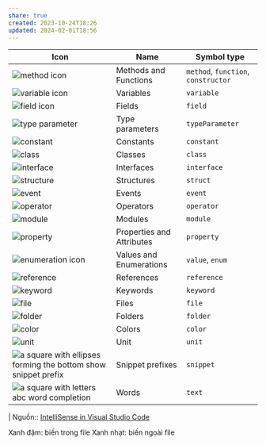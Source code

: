 ```yaml
---
share: true
created: 2023-10-24T18:26
updated: 2024-02-01T18:56
---
```


| Icon                                                                                                                                            | Name                      | Symbol type                         |
| ----------------------------------------------------------------------------------------------------------------------------------------------- | ------------------------- | ----------------------------------- |
| ![method icon](https://code.visualstudio.com/assets/docs/editor/intellisense/Method_16x.svg)                                                    | Methods and Functions     | `method`, `function`, `constructor` |
| ![variable icon](https://code.visualstudio.com/assets/docs/editor/intellisense/Variable_16x.svg)                                                | Variables                 | `variable`                          |
| ![field icon](https://code.visualstudio.com/assets/docs/editor/intellisense/Field_16x.svg)                                                      | Fields                    | `field`                             |
| ![type parameter](https://code.visualstudio.com/assets/docs/editor/intellisense/symbol-parameter.svg)                                           | Type parameters           | `typeParameter`                     |
| ![constant](https://code.visualstudio.com/assets/docs/editor/intellisense/symbol-constant.svg)                                                  | Constants                 | `constant`                          |
| ![class](https://code.visualstudio.com/assets/docs/editor/intellisense/Class_16x.svg)                                                           | Classes                   | `class`                             |
| ![interface](https://code.visualstudio.com/assets/docs/editor/intellisense/Interface_16x.svg)                                                   | Interfaces                | `interface`                         |
| ![structure](https://code.visualstudio.com/assets/docs/editor/intellisense/symbol-structure.svg)                                                | Structures                | `struct`                            |
| ![event](https://code.visualstudio.com/assets/docs/editor/intellisense/symbol-event.svg)                                                        | Events                    | `event`                             |
| ![operator](https://code.visualstudio.com/assets/docs/editor/intellisense/symbol-operator.svg)                                                  | Operators                 | `operator`                          |
| ![module](https://code.visualstudio.com/assets/docs/editor/intellisense/Namespace_16x.svg)                                                      | Modules                   | `module`                            |
| ![property](https://code.visualstudio.com/assets/docs/editor/intellisense/Property_16x.svg)                                                     | Properties and Attributes | `property`                          |
| ![enumeration icon](https://code.visualstudio.com/assets/docs/editor/intellisense/EnumItem_16x.svg)                                             | Values and Enumerations   | `value`, `enum`                     |
| ![reference](https://code.visualstudio.com/assets/docs/editor/intellisense/Reference_16x.svg)                                                   | References                | `reference`                         |
| ![keyword](https://code.visualstudio.com/assets/docs/editor/intellisense/Keyword_16x.svg)                                                       | Keywords                  | `keyword`                           |
| ![file](https://code.visualstudio.com/assets/docs/editor/intellisense/symbol-file.svg)                                                          | Files                     | `file`                              |
| ![folder](https://code.visualstudio.com/assets/docs/editor/intellisense/folder.svg)                                                             | Folders                   | `folder`                            |
| ![color](https://code.visualstudio.com/assets/docs/editor/intellisense/ColorPalette_16x.svg)                                                    | Colors                    | `color`                             |
| ![unit](https://code.visualstudio.com/assets/docs/editor/intellisense/Ruler_16x.svg)                                                            | Unit                      | `unit`                              |
| ![a square with ellipses forming the bottom show snippet prefix](https://code.visualstudio.com/assets/docs/editor/intellisense/Snippet_16x.svg) | Snippet prefixes          | `snippet`                           |
| ![a square with letters abc word completion](https://code.visualstudio.com/assets/docs/editor/intellisense/String_16x.svg)                      | Words                     | `text`                              |
| 
Nguồn:: [IntelliSense in Visual Studio Code](https://code.visualstudio.com/docs/editor/intellisense#_types-of-completions)

Xanh đậm: biến trong file
Xanh nhạt: biến ngoài file